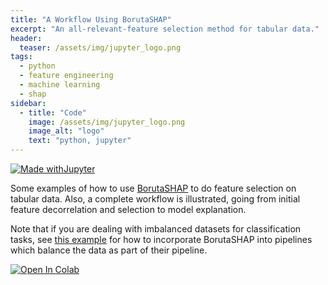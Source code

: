 ```yaml
---
title: "A Workflow Using BorutaSHAP"
excerpt: "An all-relevant-feature selection method for tabular data."
header:
  teaser: /assets/img/jupyter_logo.png
tags:
  - python
  - feature engineering
  - machine learning
  - shap
sidebar:
  - title: "Code"
    image: /assets/img/jupyter_logo.png
    image_alt: "logo"
    text: "python, jupyter"
---
```


<!-- Enter details at https://mybinder.org/, then copy the badge below -->

[![Made withJupyter](https://img.shields.io/badge/Made%20with-Jupyter-orange?style=for-the-badge&logo=Jupyter)](https://jupyter.org/try)

Some examples of how to use [BorutaSHAP](https://github.com/Ekeany/Boruta-Shap) to do feature selection on tabular data.  Also, a complete workflow is illustrated, going from initial feature decorrelation and selection to model explanation.

Note that if you are dealing with imbalanced datasets for classification tasks, see [this example](/examples/imbalanced_datasets/) for how to incorporate BorutaSHAP into pipelines which balance the data as part of their pipeline.

<!-- * [![Binder](https://mybinder.org/badge_logo.svg)](https://mybinder.org/v2/gh/nathan-mahynski/nathan-mahynski.github.io/public?filepath=%2F_examples%2Fborutashap%2Fexample.ipynb) -->

[![Open In Colab](https://colab.research.google.com/assets/colab-badge.svg)](https://colab.research.google.com/github/nathan-mahynski/nathan-mahynski.github.io/blob/public/_examples/borutashap/example.ipynb)

